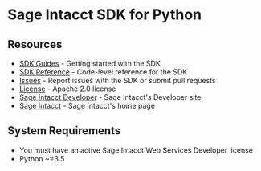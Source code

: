 # Sage Intacct SDK for Python

## Resources

* [SDK Guides][sdk-homepage] - Getting started with the SDK
* [SDK Reference][sdk-reference] - Code-level reference for the SDK
* [Issues][sdk-issues] - Report issues with the SDK or submit pull requests
* [License][sdk-license] - Apache 2.0 license
* [Sage Intacct Developer][ia-developer] - Sage Intacct's Developer site
* [Sage Intacct][intacct] - Sage Intacct's home page

## System Requirements

* You must have an active Sage Intacct Web Services Developer license
* Python ~=3.5

[intacct]: http://www.intacct.com
[ia-developer]: https://developer.intacct.com/
[sdk-homepage]: https://developer.intacct.com/tools/sdk-python/
[sdk-reference]: https://intacct.github.io/intacct-sdk-python/
[sdk-issues]: https://github.com/Intacct/intacct-sdk-python/issues
[sdk-license]: http://www.apache.org/licenses/LICENSE-2.0
